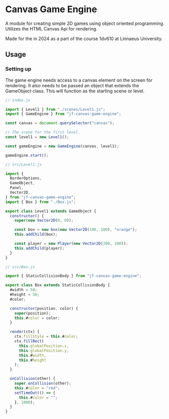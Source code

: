 # Canvas Game Engine

A module for creating simple 2D games using object oriented programming. Utilizes the HTML Canvas Api for rendering.

Made for the in 2024 as a part of the course 1dv610 at Linnaeus University.

## Usage

### Setting up

The game engine needs access to a canvas element on the screen for rendering. It also needs to be passed an object that extends the GameObject class. This will function as the starting scene or level.

```javascript
// index.js

import { Level1 } from "./scenes/Level1.js";
import { GameEngine } from "jf-canvas-game-engine";

const canvas = document.querySelector("canvas");

// The scene for the first level.
const level1 = new Level1();

const gameEngine = new GameEngine(canvas, level1);

gameEngine.start();
```

```javascript
// src/Level1.js

import {
  BorderOptions,
  GameObject,
  Panel,
  Vector2D,
} from "jf-canvas-game-engine";
import { Box } from "./Box.js";

export class Level1 extends GameObject {
  constructor() {
    super(new Vector2D(0, 0));

    const box = new box(new Vector2D(100, 100), "orange");
    this.addChild(box);

    const player = new Player(new Vector2D(200, 100));
    this.addChild(player);
  }
}
```

```javascript
// src/Box.js

import { StaticCollisionBody } from "jf-canvas-game-engine";

export class Box extends StaticCollisionBody {
  #width = 50;
  #height = 50;
  #color;

  constructor(position, color) {
    super(position);
    this.#color = color;
  }

  render(ctx) {
    ctx.fillStyle = this.#color;
    ctx.fillRect(
      this.globalPosition.x,
      this.globalPosition.y,
      this.#width,
      this.#height
    );
  }

  onCollision(other) {
    super.onCollision(other);
    this.#color = "red";
    setTimeOut(() => {
      this.#color = "";
    }, 1000);
  }
}
```
